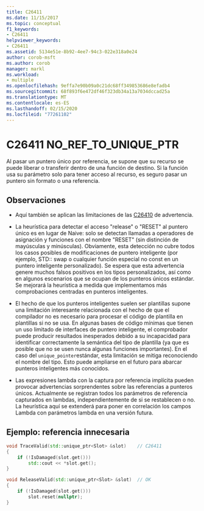 ```yaml
---
title: C26411
ms.date: 11/15/2017
ms.topic: conceptual
f1_keywords:
- C26411
helpviewer_keywords:
- C26411
ms.assetid: 5134e51e-8b92-4ee7-94c3-022e318a0e24
author: corob-msft
ms.author: corob
manager: markl
ms.workload:
- multiple
ms.openlocfilehash: 9effa7e90b09a0c21dc68ff349853686e8efadb4
ms.sourcegitcommit: 68f893f6e472df46f323db34a13a7034dccad25a
ms.translationtype: MT
ms.contentlocale: es-ES
ms.lasthandoff: 02/15/2020
ms.locfileid: "77261102"
---
```

# <a name="c26411--no_ref_to_unique_ptr"></a>C26411  NO_REF_TO_UNIQUE_PTR

Al pasar un puntero único por referencia, se supone que su recurso se puede liberar o transferir dentro de una función de destino. Si la función usa su parámetro solo para tener acceso al recurso, es seguro pasar un puntero sin formato o una referencia.

## <a name="remarks"></a>Observaciones

- Aquí también se aplican las limitaciones de las [C26410](C26410.md) de advertencia.

- La heurística para detectar el acceso "release" o "RESET" al puntero único es en lugar de Naive: solo se detectan llamadas a operadores de asignación y funciones con el nombre "RESET" (sin distinción de mayúsculas y minúsculas). Obviamente, esta detección no cubre todos los casos posibles de modificaciones de puntero inteligente (por ejemplo, STD:: swap o cualquier función especial no const en un puntero inteligente personalizado). Se espera que esta advertencia genere muchos falsos positivos en los tipos personalizados, así como en algunos escenarios que se ocupan de los punteros únicos estándar. Se mejorará la heurística a medida que implementamos más comprobaciones centradas en punteros inteligentes.

- El hecho de que los punteros inteligentes suelen ser plantillas supone una limitación interesante relacionada con el hecho de que el compilador no es necesario para procesar el código de plantilla en plantillas si no se usa. En algunas bases de código mínimas que tienen un uso limitado de interfaces de puntero inteligente, el comprobador puede producir resultados inesperados debido a su incapacidad para identificar correctamente la semántica del tipo de plantilla (ya que es posible que no se usen nunca algunas funciones importantes). En el caso del `unique_pointer`estándar, esta limitación se mitiga reconociendo el nombre del tipo. Esto puede ampliarse en el futuro para abarcar punteros inteligentes más conocidos.

- Las expresiones lambda con la captura por referencia implícita pueden provocar advertencias sorprendentes sobre las referencias a punteros únicos. Actualmente se registran todos los parámetros de referencia capturados en lambdas, independientemente de si se restablecen o no. La heurística aquí se extenderá para poner en correlación los campos Lambda con parámetros lambda en una versión futura.

## <a name="example-unnecessary-reference"></a>Ejemplo: referencia innecesaria

```cpp
void TraceValid(std::unique_ptr<Slot> &slot)    // C26411
{
    if (!IsDamaged(slot.get()))
        std::cout << *slot.get();
}

void ReleaseValid(std::unique_ptr<Slot> &slot)  // OK
{
    if (!IsDamaged(slot.get()))
        slot.reset(nullptr);
}
```
